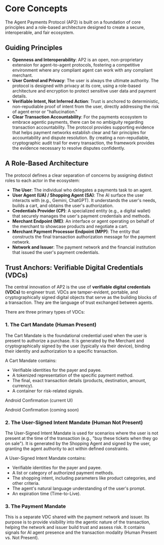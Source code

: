 # Core Concepts

The Agent Payments Protocol (AP2) is built on a foundation of core principles and a role-based architecture designed to create a secure, interoperable, and fair ecosystem.

## Guiding Principles

- **Openness and Interoperability**: AP2 is an open, non-proprietary extension for agent-to-agent protocols, fostering a competitive environment where any compliant agent can work with any compliant merchant.
- **User Control and Privacy**: The user is always the ultimate authority. The protocol is designed with privacy at its core, using a role-based architecture and encryption to protect sensitive user data and payment details.
- **Verifiable Intent, Not Inferred Action**: Trust is anchored to deterministic, non-repudiable proof of intent from the user, directly addressing the risk of agent error or "hallucination."
- **Clear Transaction Accountability**: For the payments ecosystem to embrace agentic payments, there can be no ambiguity regarding transaction accountability. The protocol provides supporting evidence that helps payment networks establish clear and fair principles for accountability and dispute resolution. By creating a non-repudiable, cryptographic audit trail for every transaction, the framework provides the evidence necessary to resolve disputes confidently.

## A Role-Based Architecture

The protocol defines a clear separation of concerns by assigning distinct roles to each actor in the ecosystem:

- **The User**: The individual who delegates a payments task to an agent.
- **User Agent (UA) / Shopping Agent (SA)**: The AI surface the user interacts with (e.g., Gemini, ChatGPT). It understands the user's needs, builds a cart, and obtains the user's authorization.
- **Credentials Provider (CP)**: A specialized entity (e.g., a digital wallet) that securely manages the user's payment credentials and methods.
- **Merchant Endpoint (ME)**: An interface or agent operating on behalf of the merchant to showcase products and negotiate a cart.
- **Merchant Payment Processor Endpoint (MPP)**: The entity that constructs the final transaction authorization message for the payment network.
- **Network and Issuer**: The payment network and the financial institution that issued the user's payment credentials.

## Trust Anchors: Verifiable Digital Credentials (VDCs)

The central innovation of AP2 is the use of **verifiable digital credentials (VDCs)** to engineer trust. VDCs are tamper-evident, portable, and cryptographically signed digital objects that serve as the building blocks of a transaction. They are the language of trust exchanged between agents.

There are three primary types of VDCs:

### 1. The Cart Mandate (Human Present)

The Cart Mandate is the foundational credential used when the user is present to authorize a purchase. It is generated by the Merchant and cryptographically signed by the user (typically via their device), binding their identity and authorization to a specific transaction.

A Cart Mandate contains:

- Verifiable identities for the payer and payee.
- A tokenized representation of the specific payment method.
- The final, exact transaction details (products, destination, amount, currency).
- A container for risk-related signals.

Android Confirmation (current UI)

Android Confirmation (coming soon)

### 2. The User-Signed Intent Mandate (Human Not Present)

The User-Signed Intent Mandate is used for scenarios where the user is not present at the time of the transaction (e.g., "buy these tickets when they go on sale"). It is generated by the Shopping Agent and signed by the user, granting the agent authority to act within defined constraints.

A User-Signed Intent Mandate contains:

- Verifiable identities for the payer and payee.
- A list or category of authorized payment methods.
- The shopping intent, including parameters like product categories, and other criteria.
- The agent's natural language understanding of the user's prompt.
- An expiration time (Time-to-Live).

### 3. The Payment Mandate

This is a separate VDC shared with the payment network and issuer. Its purpose is to provide visibility into the agentic nature of the transaction, helping the network and issuer build trust and assess risk. It contains signals for AI agent presence and the transaction modality (Human Present vs. Not Present).
